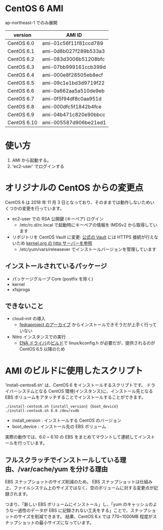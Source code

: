 # CentOS 6 AMI

ap-northeast-1 でのみ展開

| version  | AMI ID |
| ------------- | ------------- |
| CentOS 6.0  |  ami-01c56f11f81ccd789  |
| CentOS 6.1  |  ami-0d8b027f289b533a3  |
| CentOS 6.2  |  ami-083d3006b51208bfc  |
| CentOS 6.3  |  ami-07bb999161ccb399d  |
| CentOS 6.4  |  ami-000e8f28505eb8ecf  |
| CentOS 6.5  |  ami-09c1e1bd3d9719f22  |
| CentOS 6.6  |  ami-0a662aa5a510de9eb  |
| CentOS 6.7  |  ami-0f5f94df8c0aa951d  |
| CentOS 6.8  |  ami-000dfc5f1842b4fce  |
| CentOS 6.9  |  ami-04b471c820e90bbcc  |
| CentOS 6.10  |  ami-005587d906be21ed1  |


# 使い方

1. AMI から起動する。
2. 'ec2-user' でログインする

# オリジナルの CentOS からの変更点
CentOS 6 は 2018 年 11 月 3 日となっており、そのままでは動作しないためいくつかの変更を行っています。
 - ec2-user での RSA 公開鍵 (キーペア) ログイン
   - /etc/rc.d/rc.local で起動時にキーペアの情報を IMDSv2 から取得しています
 - リポジトリを CentOS Vault に変更: [公式の Vault](https://vault.centos.org/6.0/) には HTTPS 接続が行えないため [kernel.org の http サーバーを参照](https://archive.kernel.org/centos-vault/6.0/) 
   - /etc/yum/vars/releasever でインストールバージョンを管理しています

## インストールされているパッケージ
 - パッケージグループ Core (postfix を除く)
 - kernel
 - xfsprogs

## できないこと
 - cloud-init の導入
   - [fedraproject のアーカイブ](https://archives.fedoraproject.org/pub/archive/epel/6/x86_64/Packages/c/cloud-init-0.7.4-2.el6.noarch.rpm) からインストールできそうだが上手く行っていない
 - Nitro インスタンスでの実行
   - [ENA ドライバ](https://github.com/amzn/amzn-drivers/)の[ビルド](https://repost.aws/ja/knowledge-center/install-ena-driver-rhel-ec2)で linux/kconfig.h が必要だが、提供されるのが CentOS 6.5 以降のため

# AMI のビルドに使用したスクリプト

'install-centos6.sh' は、CentOS 6 をインストールするスクリプトです。
ドライバーシステムとなる CentOS 環境(インスタンス)に、インストール先となる EBS ボリュームをアタッチすることでインストールすることができます。
```
./install-centos6.sh {install_version} {boot_device}
./install-centos6.sh 6.0 /dev/xvdb
```
 - install_version : インストールする CentOS のバージョン
 - boot_device : インストール先の EBS ボリューム

実際の動作では、6.0 ~ 6.10 の EBS をまとめてマウントして連続してインストールを行っています。

## フルスクラッチでインストールしている理由、/var/cache/yum を分ける理由

EBS スナップショットのサイズ削減のため。
EBS スナップショットは仕組み上、ファイルシステム上のサイズではなく、空のボリュームに対する変更点が記録されます。

つまり、「新しい EBS ボリュームにインストール」し、「yum のキャッシュのような一過性のデータが EBS に記録されない工夫をする」ことで、スナップショットのサイズを削減できます。
結果、CentOS 6.x では 770~1000MB 程度がスナップショットの最小サイズになっています。


